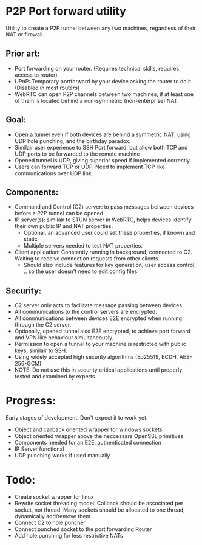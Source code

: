 # P2P Port forward utility

Utility to create a P2P tunnel between any two machines, regardless of their NAT or firewall.

## Prior art:
- Port forwarding on your router. (Requires technical skills, requires access to router)
- UPnP: Temporary portforward by your device asking the router to do it. (Disabled in most routers)
- WebRTC can open P2P channels between two machines, if at least one of them is located behind a non-symmetric (non-enterprise) NAT.

## Goal:
- Open a tunnel even if both devices are behind a symmetric NAT, using UDP hole punching, and the birthday paradox.
- Similair user experience to SSH Port forward, but allow both TCP and UDP ports to be forwarded to the remote machine
- Opened tunnel is UDP, giving superior speed if implemented correctly.
- Users can forward TCP or UDP. Need to implement TCP like communications over UDP link.

## Components:
- Command and Control (C2) server: to pass messages between devices before a P2P tunnel can be opened
- IP server(s): similair to STUN server in WebRTC, helps devices identify their own public IP and NAT properties.    
  - Optional, an advanced user could set these properties, if known and static
  - Multiple servers needed to test NAT properties.
- Client application: Constantly running in background, connected to C2. Waiting to receive connection requests from other clients.
  - Should also include features for key generation, user access control, .. so the user doesn't need to edit config files

## Security:
- C2 server only acts to facilitate message passing between devices.
- All communications to the control servers are encrypted.
- All communications between devices E2E encrypted when running through the C2 server.
- Optionally, opened tunnel also E2E encrypted, to achieve port forward and VPN like behaviour simultaneously.
- Permission to open a tunnel to your machine is restricted with public keys, similair to SSH.
- Using widely accepted high security algorithms (Ed25519, ECDH, AES-256-GCM)
- NOTE: Do not use this in security critical applications until properly tested and examined by experts.

# Progress:
Early stages of development. Don't expect it to work yet.
- Object and callback oriented wrapper for windows sockets
- Object oriented wrapper above the neccessare OpenSSL primitives
- Components needed for an E2E, authenticated connection
- IP Server functional
- UDP punching works if used manually

# Todo:
- Create socket wrapper for linux
- Rewrite socket threading model: Callback should be associated per socket, not thread. Many sockets should be allocated to one thread, dynamically add/remove them.
- Connect C2 to hole puncher
- Connect punched socket to the port forwarding Router
- Add hole punching for less restrictive NATs